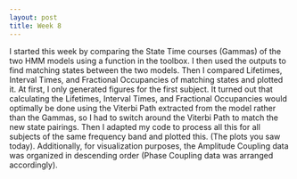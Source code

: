 ```yaml
---
layout: post
title: Week 8
---
```

I started this week by comparing the State Time courses (Gammas) of the two HMM models using a function in the toolbox. I then used the outputs to find matching states between the two models. Then I compared Lifetimes, Interval Times, and Fractional Occupancies of matching states and plotted it. At first, I only generated figures for the first subject. It turned out that calculating the Lifetimes, Interval Times, and Fractional Occupancies would optimally be done using the Viterbi Path extracted from the model rather than the Gammas, so I had to switch around the Viterbi Path to match the new state pairings. Then I adapted my code to process all this for all subjects of the same frequency band and plotted this. (The plots you saw today). Additionally, for visualization purposes, the Amplitude Coupling data was organized in descending order (Phase Coupling data was arranged accordingly).
